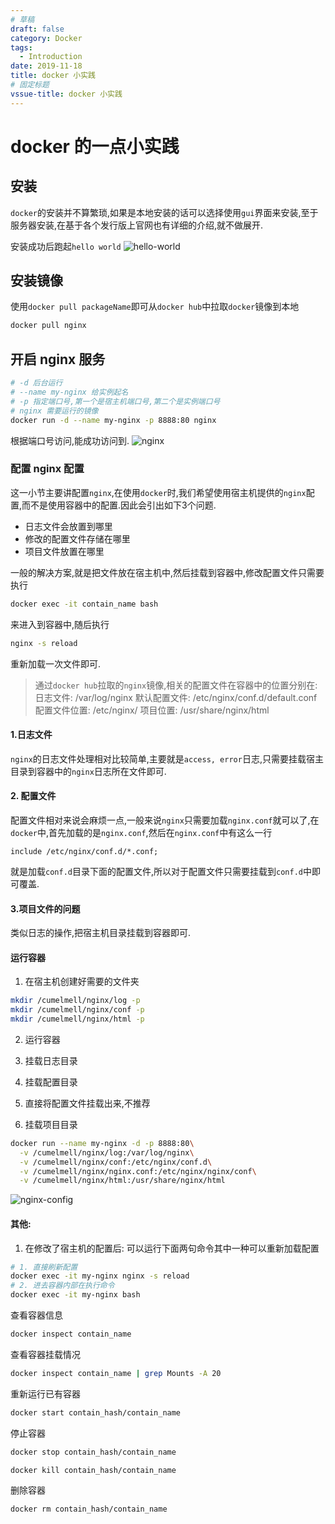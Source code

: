 ```yaml
---
# 草稿
draft: false
category: Docker
tags:
  - Introduction
date: 2019-11-18
title: docker 小实践
# 固定标题
vssue-title: docker 小实践
---
```

# docker 的一点小实践

## 安装
` docker `的安装并不算繁琐,如果是本地安装的话可以选择使用` gui `界面来安装,至于服务器安装,在基于各个发行版上官网也有详细的介绍,就不做展开.

安装成功后跑起` hello world `
![hello-world](~@img/devOps/2019-11-18-docker01.png)

## 安装镜像
使用` docker pull packageName `即可从` docker hub `中拉取` docker `镜像到本地
```bash
docker pull nginx
```

## 开启 nginx 服务

```bash
# -d 后台运行
# --name my-nginx 给实例起名
# -p 指定端口号,第一个是宿主机端口号,第二个是实例端口号
# nginx 需要运行的镜像
docker run -d --name my-nginx -p 8888:80 nginx
```
根据端口号访问,能成功访问到.
![nginx](~@img/devOps/2019-11-18-docker02.png)

### 配置 nginx 配置
这一小节主要讲配置` nginx `,在使用` docker `时,我们希望使用宿主机提供的` nginx `配置,而不是使用容器中的配置.因此会引出如下3个问题.

- 日志文件会放置到哪里
- 修改的配置文件存储在哪里
- 项目文件放置在哪里

一般的解决方案,就是把文件放在宿主机中,然后挂载到容器中,修改配置文件只需要执行
```bash
docker exec -it contain_name bash
```
来进入到容器中,随后执行
```bash
nginx -s reload
```
重新加载一次文件即可.

> 通过` docker hub `拉取的` nginx `镜像,相关的配置文件在容器中的位置分别在:
> 日志文件: /var/log/nginx
> 默认配置文件: /etc/nginx/conf.d/default.conf
> 配置文件位置: /etc/nginx/
> 项目位置: /usr/share/nginx/html

#### 1.日志文件
` nginx `的日志文件处理相对比较简单,主要就是` access, error `日志,只需要挂载宿主目录到容器中的` nginx `日志所在文件即可.

#### 2. 配置文件
配置文件相对来说会麻烦一点,一般来说` nginx `只需要加载` nginx.conf `就可以了,在` docker `中,首先加载的是` nginx.conf `,然后在` nginx.conf `中有这么一行
```
include /etc/nginx/conf.d/*.conf;
```
就是加载` conf.d `目录下面的配置文件,所以对于配置文件只需要挂载到` conf.d `中即可覆盖.

#### 3.项目文件的问题
类似日志的操作,把宿主机目录挂载到容器即可.

#### 运行容器
1. 在宿主机创建好需要的文件夹
```bash
mkdir /cumelmell/nginx/log -p
mkdir /cumelmell/nginx/conf -p
mkdir /cumelmell/nginx/html -p
```
2. 运行容器

1. 挂载日志目录
2. 挂载配置目录
3. 直接将配置文件挂载出来,不推荐
4. 挂载项目目录
```bash
docker run --name my-nginx -d -p 8888:80\
  -v /cumelmell/nginx/log:/var/log/nginx\
  -v /cumelmell/nginx/conf:/etc/nginx/conf.d\
  -v /cumelmell/nginx/nginx.conf:/etc/nginx/nginx/conf\
  -v /cumelmell/nginx/html:/usr/share/nginx/html
```
![nginx-config](~@img/devOps/2019-11-18-docker03.png)


#### 其他:
1. 在修改了宿主机的配置后:
可以运行下面两句命令其中一种可以重新加载配置
```bash
# 1. 直接刷新配置
docker exec -it my-nginx nginx -s reload
# 2. 进去容器内部在执行命令
docker exec -it my-nginx bash
```

查看容器信息
```bash
docker inspect contain_name
```

查看容器挂载情况
```bash
docker inspect contain_name | grep Mounts -A 20
```

重新运行已有容器
```bash
docker start contain_hash/contain_name
```

停止容器
```bash
docker stop contain_hash/contain_name

docker kill contain_hash/contain_name
```

删除容器
```bash
docker rm contain_hash/contain_name
```